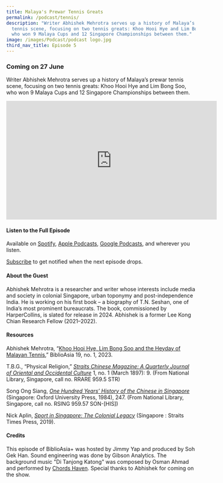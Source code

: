 ```yaml
---
title: Malaya's Prewar Tennis Greats
permalink: /podcast/tennis/
description: "Writer Abhishek Mehrotra serves up a history of Malaya’s prewar
  tennis scene, focusing on two tennis greats: Khoo Hooi Hye and Lim Bong Soo,
  who won 9 Malaya Cups and 12 Singapore Championships between them."
image: /images/Podcast/podcast logo.jpg
third_nav_title: Episode 5
---
```

### Coming on 27 June
Writer Abhishek Mehrotra serves up a history of Malaya’s prewar tennis scene, focusing on two tennis greats: Khoo Hooi Hye and Lim Bong Soo, who won 9 Malaya Cups and 12 Singapore Championships between them.

<iframe allowfullscreen="" allow="accelerometer; autoplay; clipboard-write; encrypted-media; gyroscope; picture-in-picture; web-share" frameborder="0" title="YouTube video player" src="https://www.youtube.com/embed/0tOln4SF3uw" height="315" width="560"></iframe>


#### **Listen to the Full Episode** ####
Available on [Spotify](https://open.spotify.com/show/66PYiIthr1KqQhJ82XH4DN), [Apple Podcasts](https://podcasts.apple.com/us/podcast/biblioasia/id1688142751), [Google Podcasts](https://podcasts.google.com/feed/aHR0cHM6Ly9mZWVkcy5jYXB0aXZhdGUuZm0vYmlibGlvYXNpYS8), and wherever you listen.

[Subscribe](https://open.spotify.com/show/66PYiIthr1KqQhJ82XH4DN) to get notified when the next episode drops.

#### **About the Guest** ####
Abhishek Mehrotra is a researcher and writer whose interests include media and society in colonial Singapore, urban toponymy and post-independence India. He is working on his first book – a biography of T.N. Seshan, one of India’s most prominent bureaucrats. The book, commissioned by HarperCollins, is slated for release in 2024. Abhishek is a former Lee Kong Chian Research Fellow (2021–2022).

#### **Resources** ####
Abhishek Mehrotra, “[Khoo Hooi Hye, Lim Bong Soo and the Heyday of Malayan Tennis](https://biblioasia.nlb.gov.sg/vol-19/issue-1/apr-jun-2023/tennis-history-singapore/),” BiblioAsia 19, no. 1, 2023.

T.B.G., “Physical Religion,” [*Straits Chinese Magazine: A Quarterly Journal of Oriental and Occidental Culture*](https://eservice.nlb.gov.sg/item_holding.aspx?bid=5813779) 1, no. 1 (March 1897): 9. (From National Library, Singapore, call no. RRARE 959.5 STR)  

Song Ong Siang, [*One Hundred Years’ History of the Chinese in Singapore*](https://catalogue.nlb.gov.sg/cgi-bin/spydus.exe/ENQ/WPAC/BIBENQ?SETLVL=1&amp;BRN=4082287) (Singapore: Oxford University Press, 1984), 247. (From National Library, Singapore, call no. RSING 959.57 SON-[HIS])

Nick Aplin, [*Sport in Singapore: The Colonial Legacy*](https://catalogue.nlb.gov.sg/cgi-bin/spydus.exe/ENQ/WPAC/BIBENQ?SETLVL=1&amp;BRN=203990042) (Singapore : Straits Times Press, 2019).


#### **Credits** ####
This episode of BiblioAsia+ was hosted by Jimmy Yap and produced by Soh Gek Han. Sound engineering was done by Gibson Analytics. The background music "Di Tanjong Katong" was composed by Osman Ahmad and performed by&nbsp;[Chords Haven](https://www.youtube.com/watch?v=uA2v7ka5TAI). Special thanks to Abhishek for coming on the show.